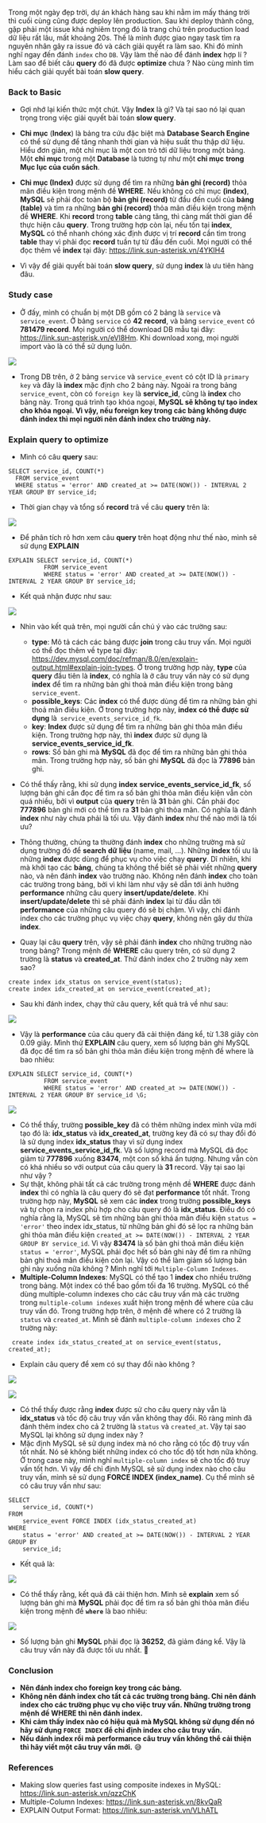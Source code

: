 Trong một ngày đẹp trời, dự án khách hàng sau khi nằm im mấy tháng trời thì cuối cùng cũng được deploy lên production. Sau khi deploy thành công, gặp phải một issue khá nghiêm trọng đó là trang chủ trên production load dữ liệu rất lâu, mất khoảng 20s. Thế là mình được giao ngay task tìm ra nguyên nhân gây ra issue đó và cách giải quyết ra làm sao. Khi đó mình nghĩ ngay đến đánh `index` cho `DB`. Vậy làm thế nào để đánh **index** hợp lí ? Làm sao để biết câu **query** đó đã được **optimize** chưa ? Nào cùng mình tìm hiểu cách giải quyết bài toán **slow query**.

### Back to Basic
* Gợi nhớ lại kiến thức một chút. Vậy **Index** là gì? Và tại sao nó lại quan trọng trong việc giải quyết bài toán **slow query**.

* **Chỉ mục** (**Index**) là bảng tra cứu đặc biệt mà **Database Search Engine** có thể sử dụng để tăng nhanh thời gian và hiệu suất thu thập dữ liệu. Hiểu đơn giản, một chỉ mục là một con trỏ tới dữ liệu trong một bảng. Một **chỉ mục** trong một **Database** là tương tự như một **chỉ mục** **trong Mục lục của cuốn sách**.

* **Chỉ mục (Index)** được sử dụng để tìm ra những **bản ghi (record)** thỏa mãn điều kiện trong mệnh đề **WHERE**. Nếu không có chỉ mục **(index)**, **MySQL** sẽ phải đọc toàn bộ **bản ghi (record)** từ đầu đến cuối của **bảng (table)** và tìm ra những **bản ghi (record)** thỏa mãn điều kiện trong mệnh đề **WHERE**. Khi **record** trong **table** càng tăng, thì càng mất thời gian để thực hiện câu **query**. Trong trường hợp còn lại, nếu tồn tại **index**, **MySQL** có thể nhanh chóng xác định được vị trí **record** cần tìm trong **table** thay vì phải đọc **record** tuần tự từ đầu đến cuối. Mọi người có thể đọc thêm về **index** tại đây:  https://link.sun-asterisk.vn/4YKIH4

* Vì vậy để giải quyết bài toán **slow query**, sử dụng **index** là ưu tiên hàng đâu.

### Study case

* Ở đấy, mình có chuẩn bị một DB gồm có 2 bảng là `service` và `service_event`. Ở bảng `service` có **42** **record**, và bảng `service_event` có **781479 record**. Mọi người có thể download DB mẫu tại đây: https://link.sun-asterisk.vn/eVl8Hm. Khi download xong, mọi người import vào là có thể sử dụng luôn.

![](https://images.viblo.asia/3d42927b-189e-4b2f-92aa-cb611f5200a2.png)

* Trong DB trên, ở 2 bảng `service` và `service_event` có cột ID là `primary key` và đây là **index** mặc định cho 2 bảng này. Ngoài ra trong bảng `service_event`, còn có `foreign key` là **service_id**, cũng là **index** cho bảng này. Trong quá trình tạo khóa ngoại, **MySQL sẽ không tự tạo index cho khóa ngoại.  Vì vậy, nếu foreign key trong các bảng không được đánh index thì mọi người nên đánh index cho trường này.**

### Explain query to optimize

* Mình có câu **query** sau: 
```
SELECT service_id, COUNT(*)
  FROM service_event
  WHERE status = 'error' AND created_at >= DATE(NOW()) - INTERVAL 2 YEAR GROUP BY service_id;
```

* Thời gian chạy và tổng số **record** trả về câu **query** trên là:

![](https://images.viblo.asia/6be749c2-13e1-4d9f-a179-8594aea8b688.png)

* Để phân tích rõ hơn xem câu **query** trên hoạt động như thế nào, mình sẽ sử dụng **EXPLAIN** 

```
EXPLAIN SELECT service_id, COUNT(*)
          FROM service_event
          WHERE status = 'error' AND created_at >= DATE(NOW()) - INTERVAL 2 YEAR GROUP BY service_id;
```
* Kết quả nhận được như sau: 

![](https://images.viblo.asia/b2cc0d71-a8f3-46b3-b8a8-1125022699b7.png)

* Nhìn vào kết quả trên, mọi người cần chú ý vào các trường sau:
    * **type**: Mô tả cách các bảng được **join** trong câu truy vấn. Mọi người có thể đọc thêm về type tại đây: https://dev.mysql.com/doc/refman/8.0/en/explain-output.html#explain-join-types. Ở trong trường hợp này, **type** của **query** đầu tiên là **index**, có nghĩa là ở câu truy vấn này có sử dụng **index** để tìm ra những bản ghi thoả mãn điều kiện trong bảng `service_event`.
    * **possible_keys**: Các **index** có thể được dùng để tìm ra những bản ghi thoả mãn điều kiện. Ở trong trường hợp này, **index** **có thể** **được sử dụng** là` service_events_service_id_fk`.
    * **key**: **Index** được sử dụng để tìm ra những bản ghi thỏa mãn điều kiện. Trong trường hợp này, thì **index** được sử dụng là **service_events_service_id_fk**.
    * **rows**: Số bản ghi mà **MySQL** đã đọc để tìm ra những bản ghi thỏa mãn. Trong trường hợp này, số bản ghi **MySQL** đã đọc là **77896** bản ghi.

* Có thể thấy rằng, khi sử dụng **index** **service_events_service_id_fk**, số lượng bản ghi cần đọc để tìm ra số bản ghi thỏa mãn điều kiện vẫn còn quá nhiều, bởi vì **output** của **query** trên là **31** bản ghi. Cần phải đọc **777896** bản ghi mới có thể tìm ra **31** bản ghi thỏa mãn. Có nghĩa là đánh **index** như này chưa phải là tối ưu. Vậy đánh **index** như thế nào mới là tối ưu?

* Thông thường, chúng ta thường đánh **index** cho những trường mà sử dụng trường đó để **search** **dữ** **liệu** (name, mail, ...). Những **index** tối ưu là những **index** được dùng để phục vụ cho việc chạy **query**. Dĩ nhiên, khi mà khởi tạo các **bảng**, chúng ta không thể biết sẽ phải viết những **query** nào, và nên đánh **index** vào trường nào. Không nên đánh **index** cho toàn các trường trong bảng, bởi vì khi làm như vậy sẽ dẫn tới ảnh hưởng **performance** những câu query **insert/update/delete**. Khi **insert/update/delete** thì sẽ phải đánh **index** lại từ đầu dẫn tới **performance** của những câu query đó sẽ bị chậm. Vì vậy, chỉ đánh index cho các trường phục vụ việc chạy **query**, không nên gây dư thừa **index**.

* Quay lại câu **query** trên, vậy sẽ phải đánh **index** cho những trường nào trong bảng? Trong mệnh đề **WHERE** câu query trên, có sử dụng 2 trường là **status** và **created_at**. Thử đánh index cho 2 trường này xem sao?

```
create index idx_status on service_event(status);
create index idx_created_at on service_event(created_at);
```

* Sau khi đánh index, chạy thử câu query, kết quả trả về như sau: 

![](https://images.viblo.asia/8dbd4409-027f-44a1-92c6-bcedca10e2a7.png)

* Vậy là **performance** của câu query đã cải thiện đáng kể, từ 1.38 giây còn 0.09 giây.  Mình thử **EXPLAIN** câu query, xem số lượng bản ghi MySQL đã đọc để tìm ra số bản ghi thỏa mãn điều kiện trong mệnh đề where là bao nhiêu:

```
EXPLAIN SELECT service_id, COUNT(*)
          FROM service_event
          WHERE status = 'error' AND created_at >= DATE(NOW()) - INTERVAL 2 YEAR GROUP BY service_id \G;
```

![](https://images.viblo.asia/e05cbfa8-3d1d-4624-9cc0-7ef2e8772001.png)

 * Có thể thấy, trường **possible_key** đã có thêm những index mình vừa mới tạo đó là: **idx_status** và **idx_created_at**, trường key đã có sự thay đổi đó là sử dụng index **idx_status** thay vì sử dụng index **service_events_service_id_fk**. Và số lượng record mà MySQL đã đọc giảm từ **777896** xuống **83474**, một con số khá ấn tượng. Nhưng vẫn còn có khá nhiều so với output của câu query là **31** record. Vậy tại sao lại như vậy ?
 * Sự thật, không phải tất cả các trường trong mệnh đề **WHERE** được đánh **index** thì có nghĩa là câu query đó sẽ đạt **performance** tốt nhất. Trong trường hợp này,  **MySQL** sẽ xem các **index** trong trường **possible_keys** và tự chọn ra index phù hợp cho câu query đó là **idx_status**.  Điều đó có nghĩa rằng là, MySQL sẽ tìm những bản ghi thỏa mãn điều kiện `status = 'error'` theo index idx_status, từ những bản ghi đó sẽ lọc ra những bản ghi thỏa mãn điều kiện `created_at >= DATE(NOW()) - INTERVAL 2 YEAR GROUP BY service_id`. Vì vậy **83474** là số bản ghi thoả mãn điều kiện `status = 'error'`, MySQL phải đọc hết số bản ghi này để tìm ra những bản ghi thoả mãn điều kiện còn lại. Vậy có thể làm giảm số lượng bản ghi này xuống nữa không ? Mình nghĩ tới  `Multiple-Column Indexes`.
 *  **Multiple-Column Indexes**: MySQL có thể tạo 1 **index** cho nhiều trường trong bảng. Một index có thể bao gồm tối đa 16 trường. MySQL có thể dùng  multiple-column indexes cho các câu truy vấn mà các trường trong  `multiple-column indexes` xuất hiện trong mệnh đề where của câu truy vấn đó. Trong trường hợp trên, ở mệnh đề where có 2 trường là `status` và `created_at`. Mình sẽ đánh  `multiple-column indexes` cho 2 trường này: 

```
 create index idx_status_created_at on service_event(status, created_at);
```

* Explain câu query để xem có sự thay đổi nào không ?

![](https://images.viblo.asia/975c81d3-d816-4a26-bd83-8ceca29e27b7.png)

![](https://images.viblo.asia/a0469b9a-59bb-41ed-8ce5-a25178607c7e.png)

* Có thể thấy được rằng **index** được sử cho câu query này vẫn là **idx_status** và tốc độ câu truy vấn vẫn không thay đổi. Rõ ràng mình đã đánh thêm index cho cả 2 trường là `status` và `created_at`. Vậy tại sao MySQL lại không sử dụng index này ?
* Mặc định MySQL sẽ sử dụng index mà nó cho rằng có tốc độ truy vấn tốt nhất. Nó sẽ không biết những index có cho tốc độ tốt hơn nữa không. Ở trong case này, mình nghĩ `multiple-column index` sẽ cho tốc độ truy vấn tốt hơn. Vì vậy để chỉ định MySQL sẽ sử dụng index nào cho câu truy vấn, mình sẽ sử dụng **FORCE INDEX (index_name)**. Cụ thể mình sẽ có câu truy vấn như sau:

```
SELECT
    service_id, COUNT(*)
FROM
    service_event FORCE INDEX (idx_status_created_at)
WHERE
    status = 'error' AND created_at >= DATE(NOW()) - INTERVAL 2 YEAR
GROUP BY
    service_id;
```
* Kết quả là:

![](https://images.viblo.asia/186277c8-a92d-4086-9283-9753e73d52bb.png)

 * Có thể thấy rằng, kết quả đã cải thiện hơn. Mình sẽ **explain** xem số lượng bản ghi mà **MySQL** phải đọc để tìm ra số bản ghi thỏa mãn điều kiện trong mệnh đề **`where`** là bao nhiêu:

![](https://images.viblo.asia/64089119-3f91-4151-aada-d90b2a95ce4f.png)

* Số lượng bản ghi **MySQL** phải đọc là **36252**, đã giảm đáng kể. Vậy là câu truy vấn này đã được tối ưu nhất. :100:
 
 
### Conclusion

* **Nên đánh index cho foreign key trong các bảng.**
* **Không nên đánh index cho tất cả các trường trong bảng. Chỉ nên đánh index cho các trường phục vụ cho việc truy vấn. Những trường trong mệnh đề WHERE thì nên đánh index.**
* **Khi cảm thấy index nào có hiệu quả mà MySQL không sử dụng đến nó hãy sử dụng `FORCE INDEX` để chỉ định index cho câu truy vấn.**
* **Nếu đánh index rồi mà performance câu truy vấn không thể cải thiện thì hãy viết một câu truy vấn mới.** :sweat_smile:

### References 

* Making slow queries fast using composite indexes in MySQL: https://link.sun-asterisk.vn/qzzChK
* Multiple-Column Indexes: https://link.sun-asterisk.vn/8kvQaR
* EXPLAIN Output Format: https://link.sun-asterisk.vn/VLhATL